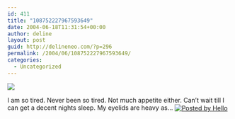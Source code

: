 ```yaml
---
id: 411
title: "108752227967593649"
date: 2004-06-18T11:31:54+00:00
author: deline
layout: post
guid: http://delineneo.com/?p=296
permalink: /2004/06/108752227967593649/
categories:
  - Uncategorized
---
```

[<img border='0' src='http://members.optushome.com.au/deline/hello/64/941/320/P0618_112218.jpg' />](http://members.optushome.com.au/deline/hello/64/941/320/P0618_112218.jpg)

I am so tired. Never been so tired. Not much appetite either. Can&#8217;t wait till I can get a decent nights sleep. My eyelids are heavy as&#8230;&nbsp;[<img src='http://photos1.blogger.com/pbh.gif' alt='Posted by Hello' border='0' align='absmiddle' />](http://www.hello.com/)
